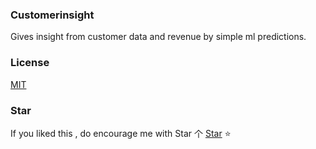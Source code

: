 ### Customerinsight
Gives insight from customer data and revenue by simple ml predictions.

### License

[MIT](http://opensource.org/licenses/MIT)

### Star

If you liked this , do encourage me with Star 个 [Star](https://github.com/deathstar1/chatbot) ⭐️ 
